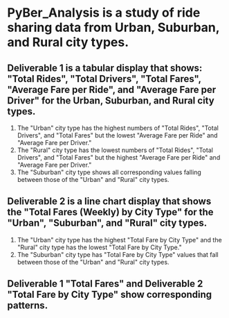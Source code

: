 # PyBer_Analysis is a study of ride sharing data from Urban, Suburban, and Rural city types.

## Deliverable 1 is a tabular display that shows: "Total Rides", "Total Drivers", "Total Fares", "Average Fare per Ride", and "Average Fare per Driver" for the Urban, Suburban, and Rural city types.

  1.  The "Urban" city type has the highest numbers of "Total Rides", "Total Drivers", and "Total Fares" but the lowest "Average Fare per Ride" and "Average Fare per Driver." 
  2.  The "Rural" city type has the lowest numbers of "Total Rides", "Total Drivers", and "Total Fares" but the highest "Average Fare per Ride" and "Average Fare per Driver."
  3.  The "Suburban" city type shows all corresponding values falling between those of the "Urban" and "Rural" city types.

## Deliverable 2 is a line chart display that shows the "Total Fares (Weekly) by City Type" for the "Urban", "Suburban", and "Rural" city types.
  1.  The "Urban" city type has the highest "Total Fare by City Type" and the "Rural" city type has the lowest "Total Fare by City Type."
  2.  The "Suburban" city type has "Total Fare by City Type" values that fall between those of the "Urban" and "Rural" city types.

## Deliverable 1 "Total Fares" and Deliverable 2 "Total Fare by City Type" show corresponding patterns.

